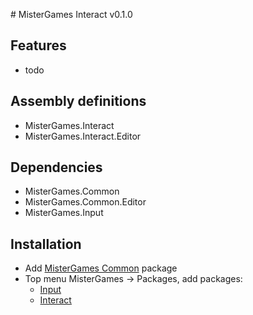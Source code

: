 ﻿﻿# MisterGames Interact v0.1.0

## Features
- todo

## Assembly definitions
- MisterGames.Interact
- MisterGames.Interact.Editor

## Dependencies
- MisterGames.Common
- MisterGames.Common.Editor
- MisterGames.Input

## Installation
- Add [MisterGames Common](https://gitlab.com/theverymistergames/common/) package
- Top menu MisterGames -> Packages, add packages: 
  - [Input](https://gitlab.com/theverymistergames/input/)
  - [Interact](https://gitlab.com/theverymistergames/interact/)